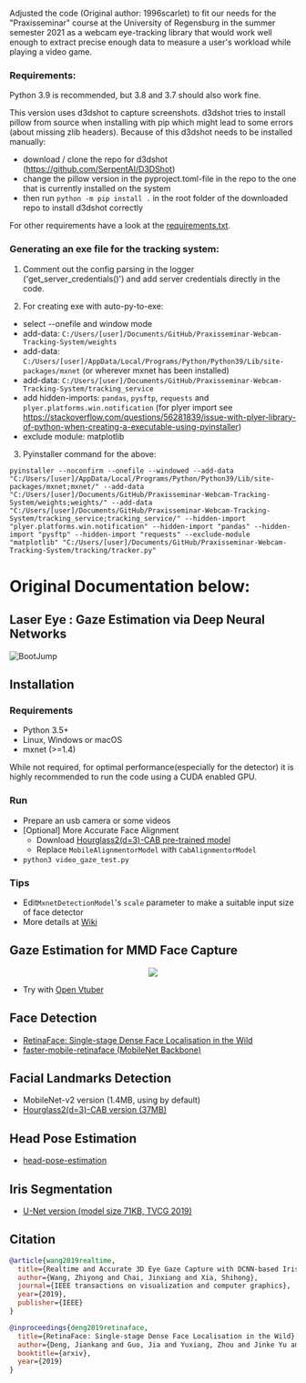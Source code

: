 Adjusted the code (Original author: 1996scarlet) to fit our needs for the "Praxisseminar" course at 
the University of Regensburg in the summer semester 2021 as a webcam eye-tracking
library that would work well enough to extract precise enough data to measure a
user's workload while playing a video game.

### Requirements:
Python 3.9 is recommended, but 3.8 and 3.7 should also work fine.

This version uses d3dshot to capture screenshots. d3dshot tries to install pillow from source when installing with pip
which might lead to some errors (about missing zlib headers).
Because of this d3dshot needs to be installed manually:
- download / clone the repo for d3dshot (https://github.com/SerpentAI/D3DShot)
- change the pillow version in the pyproject.toml-file in the repo to the one that is currently installed on the system
- then run `python -m pip install .` in the root folder of the downloaded repo to install d3dshot correctly

For other requirements have a look at the [requirements.txt](requirements.txt).

### Generating an exe file for the tracking system:
1. Comment out the config parsing in the logger ('get_server_credentials()') and add server credentials directly in
the code.

2. For creating exe with auto-py-to-exe:
* select --onefile and window mode
* add-data: ```C:/Users/[user]/Documents/GitHub/Praxisseminar-Webcam-Tracking-System/weights```
* add-data: ```C:/Users/[user]/AppData/Local/Programs/Python/Python39/Lib/site-packages/mxnet``` (or wherever mxnet 
  has been installed)
* add-data: ```C:/Users/[user]/Documents/GitHub/Praxisseminar-Webcam-Tracking-System/tracking_service```
* add hidden-imports: ```pandas```, ```pysftp```, ```requests``` and ```plyer.platforms.win.notification```
  (for plyer import see https://stackoverflow.com/questions/56281839/issue-with-plyer-library-of-python-when-creating-a-executable-using-pyinstaller)
* exclude module: matplotlib

3. Pyinstaller command for the above:
```shell
pyinstaller --noconfirm --onefile --windowed --add-data "C:/Users/[user]/AppData/Local/Programs/Python/Python39/Lib/site-packages/mxnet;mxnet/" --add-data "C:/Users/[user]/Documents/GitHub/Praxisseminar-Webcam-Tracking-System/weights;weights/" --add-data "C:/Users/[user]/Documents/GitHub/Praxisseminar-Webcam-Tracking-System/tracking_service;tracking_service/" --hidden-import "plyer.platforms.win.notification" --hidden-import "pandas" --hidden-import "pysftp" --hidden-import "requests" --exclude-module "matplotlib" "C:/Users/[user]/Documents/GitHub/Praxisseminar-Webcam-Tracking-System/tracking/tracker.py"
```

# Original Documentation below:

## Laser Eye : Gaze Estimation via Deep Neural Networks

![BootJump](./asset/logo.webp)

## Installation

### Requirements

* Python 3.5+
* Linux, Windows or macOS
* mxnet (>=1.4)

While not required, for optimal performance(especially for the detector) it is highly recommended to run the code using a CUDA enabled GPU.

### Run

* Prepare an usb camera or some videos
* [Optional] More Accurate Face Alignment
  * Download [Hourglass2(d=3)-CAB pre-trained model](https://github.com/deepinx/deep-face-alignment)
  * Replace `MobileAlignmentorModel` with `CabAlignmentorModel`
* `python3 video_gaze_test.py`

### Tips

* Edit`MxnetDetectionModel`'s `scale` parameter to make a suitable input size of face detector
* More details at [Wiki](https://github.com/1996scarlet/Laser-Eye/wiki)

## Gaze Estimation for MMD Face Capture

<p align="center"><img src="https://s1.ax1x.com/2020/10/24/BVmyWt.gif" /></p>

* Try with [Open Vtuber](https://github.com/1996scarlet/OpenVtuber)

## Face Detection

* [RetinaFace: Single-stage Dense Face Localisation in the Wild](https://arxiv.org/abs/1905.00641)
* [faster-mobile-retinaface (MobileNet Backbone)](https://github.com/1996scarlet/faster-mobile-retinaface)

## Facial Landmarks Detection

* MobileNet-v2 version (1.4MB, using by default)
* [Hourglass2(d=3)-CAB version (37MB)](https://github.com/deepinx/deep-face-alignment)

## Head Pose Estimation

* [head-pose-estimation](https://github.com/lincolnhard/head-pose-estimation)

## Iris Segmentation

* [U-Net version (model size 71KB, TVCG 2019)](https://ieeexplore.ieee.org/document/8818661)

## Citation

``` bibtex
@article{wang2019realtime,
  title={Realtime and Accurate 3D Eye Gaze Capture with DCNN-based Iris and Pupil Segmentation},
  author={Wang, Zhiyong and Chai, Jinxiang and Xia, Shihong},
  journal={IEEE transactions on visualization and computer graphics},
  year={2019},
  publisher={IEEE}
}

@inproceedings{deng2019retinaface,
  title={RetinaFace: Single-stage Dense Face Localisation in the Wild},
  author={Deng, Jiankang and Guo, Jia and Yuxiang, Zhou and Jinke Yu and Irene Kotsia and Zafeiriou, Stefanos},
  booktitle={arxiv},
  year={2019}
}
```
